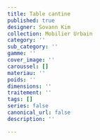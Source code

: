 ```yaml
---
title: Table cantine
published: true
designer: Sovann Kim
collection: Mobilier Urbain
category: ''
sub_category: ''
gamme: ''
cover_image: ''
caroussel: []
materiau: ''
poids: ''
dimensions: ''
traitement: ''
tags: []
series: false
canonical_url: false
description: ''

---
```

